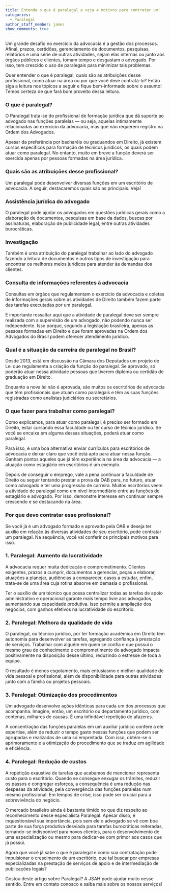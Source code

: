 ```yaml
---
title: Entenda o que é paralegal e veja 4 motivos para contratar um!
categories:
  - Paralegal
author_staff_member: james
show_comments: true
---
```


Um grande desafio no exercício da advocacia é a gestão dos processos. Afinal, prazos, certidões, gerenciamento de documentos, pesquisas, relatórios e uma série de outras atividades, sejam elas internas ou junto aos órgãos públicos e clientes, tomam tempo e desgastam o advogado. Por isso, tem crescido o uso de paralegais para minimizar tais problemas.

Quer entender o que é paralegal, quais são as atribuições desse profissional, como atuar na área ou por que você deve contratá-lo? Então siga a leitura nos tópicos a seguir e fique bem-informado sobre o assunto! Temos certeza de que fará bom proveito dessa leitura.

### O que é paralegal?

O Paralegal trata-se do profissional de formação jurídica que dá suporte ao advogado nas funções paralelas — ou seja, aquelas intimamente relacionadas ao exercício da advocacia, mas que não requerem registro na Ordem dos Advogados.

Apesar da preferência por bacharéis ou graduandos em Direito, já existem cursos específicos para formação de técnicos jurídicos, os quais podem atuar como paralegal. No entanto, muito em breve a função deverá ser exercida apenas por pessoas formadas na área jurídica.

### Quais são as atribuições desse profissional?

Um paralegal pode desenvolver diversas funções em um escritório de advocacia. A seguir, destacaremos quais são as principais. Veja!

### Assistência jurídica do advogado

O paralegal pode ajudar os advogados em questões jurídicas gerais como a elaboração de documentos, pesquisas em base da dados, buscas por assinaturas, elaboração de publicidade legal, entre outras atividades burocráticas.

### Investigação

Também é uma atribuição do paralegal trabalhar ao lado do advogado fazendo a leitura de documentos e outros tipos de investigação para encontrar os melhores meios jurídicos para atender às demandas dos clientes.

### Consulta de informações referentes à advocacia

Consultas em órgãos que regulamentam o exercício da advocacia e coletas de informações gerais sobre as atividades de Direito também fazem parte das tarefas executadas por um paralegal.

É importante ressaltar aqui que a atividade de paralegal deve ser sempre realizada com a supervisão de um advogado, não podendo nunca ser independente. Isso porque, segundo a legislação brasileira, apenas as pessoas formadas em Direito e que foram aprovadas na Ordem dos Advogados do Brasil podem oferecer atendimento jurídico.

### Qual é a situação da carreira de paralegal no Brasil?

Desde 2013, está em discussão na Câmara dos Deputados um projeto de Lei que regulamenta a criação da função do paralegal. Se aprovado, só poderão atuar nessa atividade pessoas que tiverem diploma ou certidão de graduação em Direito.

Enquanto a nova lei não é aprovada, são muitos os escritórios de advocacia que têm profissionais que atuam como paralegais e têm as suas funções registradas como analistas judiciários ou secretários.

### O que fazer para trabalhar como paralegal?

Como explicamos, para atuar como paralegal, é preciso ser formado em Direito, estar cursando essa faculdade ou ter curso de técnico jurídico. Se você se encaixa em alguma dessas situações, poderá atuar como paralegal.

Para isso, é uma boa alternativa enviar currículos para escritórios de advocacia e deixar claro que você está apto para atuar nessa função. Ganham pontos aqueles que já têm experiência na área da advocacia — a atuação como estagiário em escritórios é um exemplo.

Depois de conseguir o emprego, vale a pena continuar a faculdade de Direito ou seguir tentando prestar a prova da OAB para, no futuro, atuar como advogado e ter uma progressão de carreira. Muitos escritórios veem a atividade de paralegal como um nível intermediário entre as funções de estagiário e advogado. Por isso, demonstre interesse em continuar sempre crescendo e se destacando na área.

### Por que devo contratar esse profissional?

Se você já é um advogado formado e aprovado pela OAB e deseja ter auxílio em relação às diversas atividades de seu escritório, pode contratar um paralegal. Na sequência, você vai conferir os principais motivos para isso.

### 1. Paralegal: Aumento da lucratividade

A advocacia requer muita dedicação e comprometimento. Clientes exigentes, prazos a cumprir, documentos a gerenciar, peças a elaborar, atuações a planejar, audiências a comparecer, casos a estudar, enfim, trata-se de uma área cuja rotina absorve em demasia o profissional.

Ter o auxílio de um técnico que possa centralizar todas as tarefas de apoio administrativo e operacional garante mais tempo livre aos advogados, aumentando sua capacidade produtiva. Isso permite a ampliação dos negócios, com ganhos efetivos na lucratividade do escritório.

### 2. Paralegal: Melhora da qualidade de vida

O paralegal, ou técnico jurídico, por ter formação acadêmica em Direito tem autonomia para desenvolver as tarefas, agregando confiança à prestação de serviços. Trabalhar com alguém em quem se confia e que possui o mesmo grau de conhecimento e comprometimento do advogado impacta positivamente na disposição desse último, reduzindo o estresse de toda a equipe.

O resultado é menos esgotamento, mais entusiasmo e melhor qualidade de vida pessoal e profissional, além de disponibilidade para outras atividades junto com a família ou projetos pessoais.

### 3. Paralegal: Otimização dos procedimentos

Um advogado desenvolve ações idênticas para cada um dos processos que acompanha. Imagine, então, um escritório ou departamento jurídico, com centenas, milhares de causas. É uma infindável repetição de afazeres.

A concentração das funções paralelas em um auxiliar jurídico confere a ele expertise, além de reduzir o tempo gasto nessas funções que podem ser agrupadas e realizadas de uma só empreitada. Com isso, obtém-se o aprimoramento e a otimização do procedimento que se traduz em agilidade e eficiência.

### 4. Paralegal: Redução de custos

A repetição exaustiva de tarefas que acabamos de mencionar representa custo para o escritório. Quando se consegue enxugar os trâmites, reduzir os passos e congregar esforços, a consequência é uma redução nas despesas da atividade, pela convergência das funções paralelas num mesmo profissional. Em tempos de crise, isso pode ser crucial para a sobrevivência do negócio.

O mercado brasileiro ainda é bastante tímido no que diz respeito ao reconhecimento desse especialista Paralegal. Apesar disso, é inquestionável sua importância, pois sem ele o advogado se vê com boa parte de sua força produtiva desviada para tarefas burocráticas reiteradas, tornando-se indisponível para novos clientes, para o desenvolvimento de uma especialização ou mesmo para dedicar-se com primor aos casos que já possui.

Agora que você já sabe o que é paralegal e como sua contratação pode impulsionar o crescimento de um escritório, que tal buscar por empresas especializadas na prestação de serviços de apoio e de intermediação de publicações legais?

Gostou deste artigo sobre Paralegal? A JSAH pode ajudar muito nesse sentido. Entre em contato conosco e saiba mais sobre os nossos serviços!
